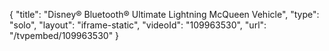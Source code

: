 {
    "title": "Disney&reg; Bluetooth&reg; Ultimate Lightning McQueen Vehicle",
    "type": "solo",
    "layout": "iframe-static",
    "videoId": "109963530",
    "url": "\/tvpembed\/109963530"
}